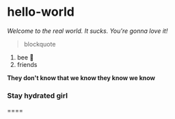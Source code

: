 # hello-world

*Welcome to the real world. It sucks. You're gonna love it!*

> blockquote

1. bee 🐝
2. friends

**They don't know that we know they know we know**

### Stay hydrated girl

====




